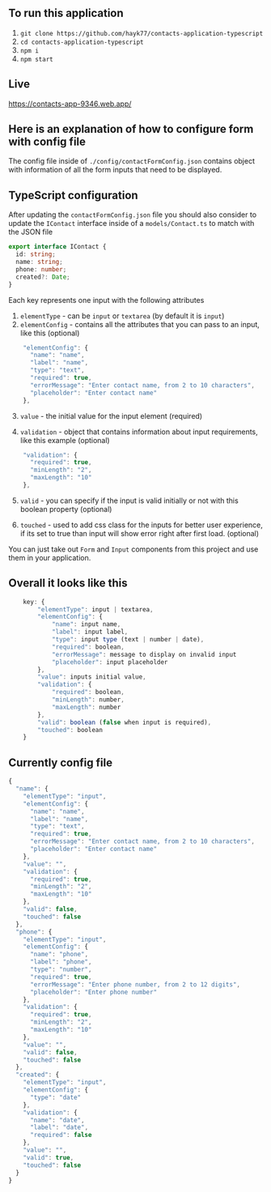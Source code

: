 ## To run this application

1. `git clone https://github.com/hayk77/contacts-application-typescript`
2. `cd contacts-application-typescript`
3. `npm i`
4. `npm start`

## Live

https://contacts-app-9346.web.app/

## Here is an explanation of how to configure form with config file

The config file inside of `./config/contactFormConfig.json` contains object with information of all the form inputs that need to be displayed.

## TypeScript configuration

After updating the `contactFormConfig.json` file you should also consider to update the `IContact` interface inside of a `models/Contact.ts` to match with the JSON file

```typescript
export interface IContact {
  id: string;
  name: string;
  phone: number;
  created?: Date;
}
```

Each key represents one input with the following attributes

1. `elementType` - can be `input` or `textarea` (by default it is `input`)
2. `elementConfig` - contains all the attributes that you can pass to an input, like this (optional)

```javascript
    "elementConfig": {
      "name": "name",
      "label": "name",
      "type": "text",
      "required": true,
      "errorMessage": "Enter contact name, from 2 to 10 characters",
      "placeholder": "Enter contact name"
    },
```

3. `value` - the initial value for the input element (required)

4. `validation` - object that contains information about input requirements, like this example (optional)

```javascript
    "validation": {
      "required": true,
      "minLength": "2",
      "maxLength": "10"
    },
```

5. `valid` - you can specify if the input is valid initially or not with this boolean property (optional)

6. `touched` - used to add css class for the inputs for better user experience, if its set to true than input will show error right after first load. (optional)

You can just take out `Form` and `Input` components from this project and use them in your application.

## Overall it looks like this

```javascript
    key: {
        "elementType": input | textarea,
        "elementConfig": {
            "name": input name,
            "label": input label,
            "type": input type (text | number | date),
            "required": boolean,
            "errorMessage": message to display on invalid input
            "placeholder": input placeholder
        },
        "value": inputs initial value,
        "validation": {
            "required": boolean,
            "minLength": number,
            "maxLength": number
        },
        "valid": boolean (false when input is required),
        "touched": boolean
    }
```

## Currently config file

```javascript
{
  "name": {
    "elementType": "input",
    "elementConfig": {
      "name": "name",
      "label": "name",
      "type": "text",
      "required": true,
      "errorMessage": "Enter contact name, from 2 to 10 characters",
      "placeholder": "Enter contact name"
    },
    "value": "",
    "validation": {
      "required": true,
      "minLength": "2",
      "maxLength": "10"
    },
    "valid": false,
    "touched": false
  },
  "phone": {
    "elementType": "input",
    "elementConfig": {
      "name": "phone",
      "label": "phone",
      "type": "number",
      "required": true,
      "errorMessage": "Enter phone number, from 2 to 12 digits",
      "placeholder": "Enter phone number"
    },
    "validation": {
      "required": true,
      "minLength": "2",
      "maxLength": "10"
    },
    "value": "",
    "valid": false,
    "touched": false
  },
  "created": {
    "elementType": "input",
    "elementConfig": {
      "type": "date"
    },
    "validation": {
      "name": "date",
      "label": "date",
      "required": false
    },
    "value": "",
    "valid": true,
    "touched": false
  }
}
```
